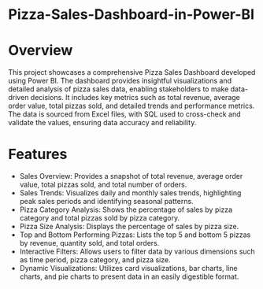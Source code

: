 # Pizza-Sales-Dashboard-in-Power-BI

# Overview
This project showcases a comprehensive Pizza Sales Dashboard developed using Power BI. The dashboard provides insightful visualizations and detailed analysis of pizza sales data, enabling stakeholders to make data-driven decisions. It includes key metrics such as total revenue, average order value, total pizzas sold, and detailed trends and performance metrics. The data is sourced from Excel files, with SQL used to cross-check and validate the values, ensuring data accuracy and reliability.

# Features
- Sales Overview: Provides a snapshot of total revenue, average order value, total pizzas sold, and total number of orders.
- Sales Trends: Visualizes daily and monthly sales trends, highlighting peak sales periods and identifying seasonal patterns.
- Pizza Category Analysis: Shows the percentage of sales by pizza category and total pizzas sold by pizza category.
- Pizza Size Analysis: Displays the percentage of sales by pizza size.
- Top and Bottom Performing Pizzas: Lists the top 5 and bottom 5 pizzas by revenue, quantity sold, and total orders.
- Interactive Filters: Allows users to filter data by various dimensions such as time period, pizza category, and pizza size.
- Dynamic Visualizations: Utilizes card visualizations, bar charts, line charts, and pie charts to present data in an easily digestible format.

